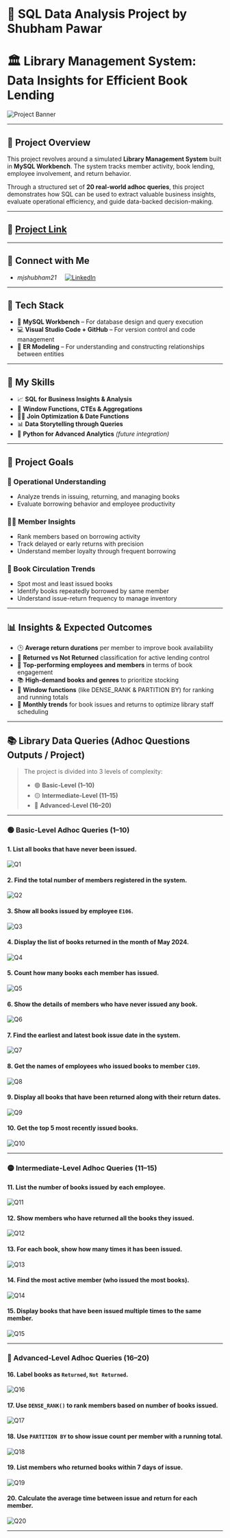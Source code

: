 # 📘 SQL Data Analysis Project by Shubham Pawar  
# 🏛️ Library Management System: Data Insights for Efficient Book Lending

![Project Banner](https://github.com/mjshubham21/SQL_Library_Management_Project/blob/main/assets/BANNER%20Library%20Management%20Syster%20SQL%20DA.png)

---

## 📌 Project Overview

This project revolves around a simulated **Library Management System** built in **MySQL Workbench**. The system tracks member activity, book lending, employee involvement, and return behavior.

Through a structured set of **20 real-world adhoc queries**, this project demonstrates how SQL can be used to extract valuable business insights, evaluate operational efficiency, and guide data-backed decision-making.

---

## 🔗 [Project Link](https://github.com/mjshubham21/SQL_Library_Management_Project/blob/main/PROJECT_CODE.sql)

---

## 🔗 Connect with Me

- *mjshubham21* &nbsp; &nbsp; [![LinkedIn](https://img.shields.io/badge/LinkedIn-blue?style=flat&logo=linkedin)](https://www.linkedin.com/in/mjshubham21/)

---

## 🧰 Tech Stack

- 🐬 **MySQL Workbench** – For database design and query execution  
- 💻 **Visual Studio Code + GitHub** – For version control and code management  
- 🧠 **ER Modeling** – For understanding and constructing relationships between entities  

---

## 💼 My Skills

- 📈 **SQL for Business Insights & Analysis**  
- 🧮 **Window Functions, CTEs & Aggregations**  
- 🧑‍💻 **Join Optimization & Date Functions**  
- 📊 **Data Storytelling through Queries**  
- 🐍 **Python for Advanced Analytics** *(future integration)*  

---

## 🎯 Project Goals

### 🧠 Operational Understanding

- Analyze trends in issuing, returning, and managing books  
- Evaluate borrowing behavior and employee productivity  

### 🧍‍♂️ Member Insights

- Rank members based on borrowing activity  
- Track delayed or early returns with precision  
- Understand member loyalty through frequent borrowing  

### 📘 Book Circulation Trends

- Spot most and least issued books  
- Identify books repeatedly borrowed by same member  
- Understand issue-return frequency to manage inventory  

---

## 📊 Insights & Expected Outcomes

- 🕒 **Average return durations** per member to improve book availability  
- 🔄 **Returned vs Not Returned** classification for active lending control  
- 🥇 **Top-performing employees and members** in terms of book engagement  
- 📚 **High-demand books and genres** to prioritize stocking  
- 🔢 **Window functions** (like DENSE_RANK & PARTITION BY) for ranking and running totals  
- 📅 **Monthly trends** for book issues and returns to optimize library staff scheduling

---

## 📚 Library Data Queries (Adhoc Questions Outputs / Project)

> The project is divided into 3 levels of complexity:
> - 🟢 **Basic-Level (1–10)**  
> - 🟡 **Intermediate-Level (11–15)**  
> - 🔴 **Advanced-Level (16–20)**  

---

### 🟢 Basic-Level Adhoc Queries (1–10)

#### 1. List all books that have never been issued.  
![Q1](https://github.com/mjshubham21/SQL_Library_Management_Project/blob/main/Code%20Outputs/Q1.png)

#### 2. Find the total number of members registered in the system.  
![Q2](https://github.com/mjshubham21/SQL_Library_Management_Project/blob/main/Code%20Outputs/Q2.png)

#### 3. Show all books issued by employee `E106`.  
![Q3](https://github.com/mjshubham21/SQL_Library_Management_Project/blob/main/Code%20Outputs/Q3.png)

#### 4. Display the list of books returned in the month of May 2024.  
![Q4](https://github.com/mjshubham21/SQL_Library_Management_Project/blob/main/Code%20Outputs/Q4.png)

#### 5. Count how many books each member has issued.  
![Q5](https://github.com/mjshubham21/SQL_Library_Management_Project/blob/main/Code%20Outputs/Q5.png)

#### 6. Show the details of members who have never issued any book.  
![Q6](https://github.com/mjshubham21/SQL_Library_Management_Project/blob/main/Code%20Outputs/Q6.png)

#### 7. Find the earliest and latest book issue date in the system.  
![Q7](https://github.com/mjshubham21/SQL_Library_Management_Project/blob/main/Code%20Outputs/Q7.png)

#### 8. Get the names of employees who issued books to member `C109`.  
![Q8](https://github.com/mjshubham21/SQL_Library_Management_Project/blob/main/Code%20Outputs/Q8.png)

#### 9. Display all books that have been returned along with their return dates.  
![Q9](https://github.com/mjshubham21/SQL_Library_Management_Project/blob/main/Code%20Outputs/Q9.png)

#### 10. Get the top 5 most recently issued books.  
![Q10](https://github.com/mjshubham21/SQL_Library_Management_Project/blob/main/Code%20Outputs/Q10.png)

---

### 🟡 Intermediate-Level Adhoc Queries (11–15)

#### 11. List the number of books issued by each employee.  
![Q11](https://github.com/mjshubham21/SQL_Library_Management_Project/blob/main/Code%20Outputs/Q11.png)

#### 12. Show members who have returned all the books they issued.  
![Q12](https://github.com/mjshubham21/SQL_Library_Management_Project/blob/main/Code%20Outputs/Q12.png)

#### 13. For each book, show how many times it has been issued.  
![Q13](https://github.com/mjshubham21/SQL_Library_Management_Project/blob/main/Code%20Outputs/Q13.png)

#### 14. Find the most active member (who issued the most books).  
![Q14](https://github.com/mjshubham21/SQL_Library_Management_Project/blob/main/Code%20Outputs/Q14.png)

#### 15. Display books that have been issued multiple times to the same member.  
![Q15](https://github.com/mjshubham21/SQL_Library_Management_Project/blob/main/Code%20Outputs/Q15.png)

---

### 🔴 Advanced-Level Adhoc Queries (16–20)

#### 16. Label books as `Returned`, `Not Returned`.  
![Q16](https://github.com/mjshubham21/SQL_Library_Management_Project/blob/main/Code%20Outputs/Q16.png)

#### 17. Use `DENSE_RANK()` to rank members based on number of books issued.  
![Q17](https://github.com/mjshubham21/SQL_Library_Management_Project/blob/main/Code%20Outputs/Q17.png)

#### 18. Use `PARTITION BY` to show issue count per member with a running total.  
![Q18](https://github.com/mjshubham21/SQL_Library_Management_Project/blob/main/Code%20Outputs/Q18.png)

#### 19. List members who returned books within 7 days of issue.  
![Q19](https://github.com/mjshubham21/SQL_Library_Management_Project/blob/main/Code%20Outputs/Q19.png)

#### 20. Calculate the average time between issue and return for each member.  
![Q20](https://github.com/mjshubham21/SQL_Library_Management_Project/blob/main/Code%20Outputs/Q20.png)

---
